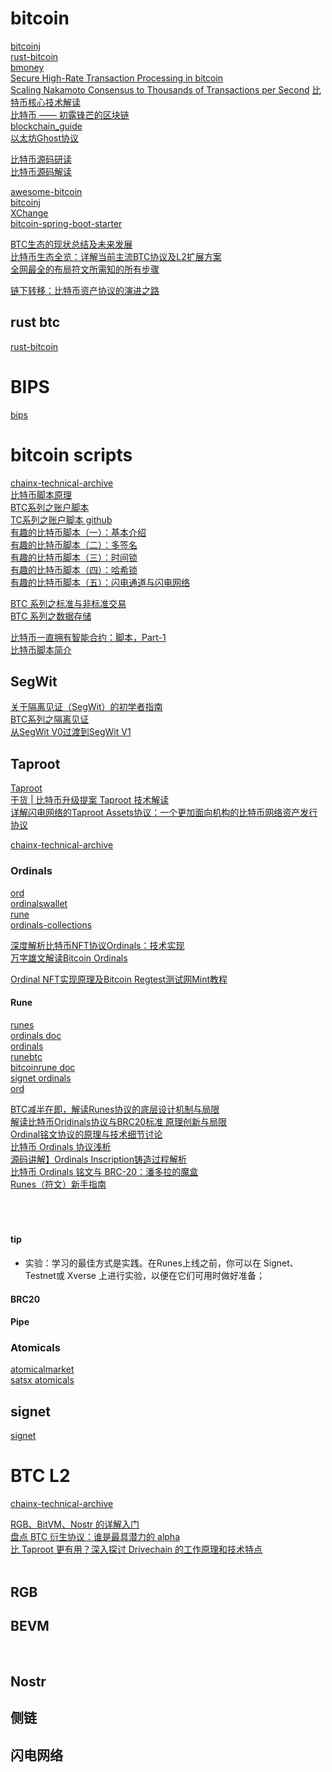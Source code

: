  # bitcoin
[bitcoinj](https://github.com/bitcoinj)   
[rust-bitcoin](https://github.com/rust-bitcoin)     
[bmoney](http://www.weidai.com/bmoney.txt)   
[Secure High-Rate Transaction Processing in bitcoin](https://github.com/Donaldhan/Blockchain/blob/master/Secure%20High-Rate%20Transaction%20Processing%20in%20bitcoin.pdf)    
[Scaling Nakamoto Consensus to Thousands of Transactions per Second]() 
[比特币核心技术解读](https://guide.pseudoyu.com/zh/docs/bitcoin/blockchain_bitcoin_basic/)    
[比特币 —— 初露锋芒的区块链](https://yeasy.gitbook.io/blockchain_guide/06_bitcoin)        
[blockchain_guide](https://github.com/Donaldhan/blockchain_guide_wiki)     
[以太坊Ghost协议](https://github.com/Ice-Storm/structure-and-interpretation-of-blockchain/blob/master/7_3.md)     

<!-- TODO -->
[比特币源码研读](https://github.com/Donaldhan/Bitcoin_read)     
[比特币源码解读](https://github.com/Donaldhan/btcdecode)     


[awesome-bitcoin](https://github.com/igorbarinov/awesome-bitcoin)   
[bitcoinj](https://github.com/Donaldhan/bitcoinj)    
[XChange](https://github.com/Donaldhan/XChange)  
[bitcoin-spring-boot-starter](https://github.com/Donaldhan/bitcoin-spring-boot-starter)    
[]()  




[BTC生态的现状总结及未来发展](https://learnblockchain.cn/article/7302)    
[比特币生态全览：详解当前主流BTC协议及L2扩展方案](https://www.theblockbeats.info/news/49055?t=binance)      
[全网最全的布局符文所需知的所有步骤](https://www.binance.com/zh-CN/square/post/6810053580017)   


[链下转移：比特币资产协议的演进之路](https://learnblockchain.cn/article/7442)    


## rust btc
[rust-bitcoin](https://github.com/rust-bitcoin)    


# BIPS
[bips](https://github.com/bitcoin/bips)     
[]()   


# bitcoin scripts
[chainx-technical-archive](https://github.com/Donaldhan/chainx-technical-archive)   
[比特币脚本原理](https://happypeter.github.io/binfo/bitcoin-scripts)    
[BTC系列之账户脚本](https://fpchen.readthedocs.io/zh/latest/note/BlockChain/btc/btc-address-script.html#)   
[TC系列之账户脚本 github ](https://github.com/Donaldhan/Note/tree/master/source/note/BlockChain/btc)   
[有趣的比特币脚本（一）：基本介绍](https://btcstudy.org/2023/04/18/interesting-bitcoin-scripts-and-its-use-cases-part-1-introduction/)    
[有趣的比特币脚本（二）：多签名](https://www.btcstudy.org/2023/04/19/interesting-bitcoin-scripts-and-its-use-cases-part-2-multisig/)    
[有趣的比特币脚本（三）：时间锁](https://www.btcstudy.org/2023/04/21/interesting-bitcoin-scripts-and-its-use-cases-part-3-time-locks/)         
[有趣的比特币脚本（四）：哈希锁](https://www.btcstudy.org/2023/04/23/interesting-bitcoin-scripts-and-its-use-cases-part-4-hash-locks/)       
[有趣的比特币脚本（五）：闪电通道与闪电网络](https://www.btcstudy.org/2023/04/24/interesting-bitcoin-scripts-and-its-use-cases-part-5-lightning-channels-and-lightning-network/)     
  



[BTC 系列之标准与非标准交易](https://fpchen.readthedocs.io/zh/latest/note/BlockChain/btc/btc-standardtx.html)       
[BTC 系列之数据存储](https://fpchen.readthedocs.io/zh/latest/note/BlockChain/btc/btc-store-data.html)      



[比特币一直拥有智能合约：脚本，Part-1](https://www.btcstudy.org/2022/02/25/bitcoin-always-had-smart-contracts-script-part-1/)    
[比特币脚本简介](https://academy.binance.com/zh/articles/an-introduction-to-bitcoin-script)    


## SegWit
[关于隔离见证（SegWit）的初学者指南](https://academy.binance.com/zh/articles/a-beginners-guide-to-segretated-witness-segwit)     
[BTC系列之隔离见证](https://fpchen.readthedocs.io/zh/latest/note/BlockChain/btc/btc-segwit.html)    
[从SegWit V0过渡到SegWit V1]()  
[]()   


## Taproot
[Taproot](https://bitcoinops.org/en/topics/taproot/)     
[干货 | 比特币升级提案 Taproot 技术解读](https://learnblockchain.cn/article/3050)     
[详解闪电网络的Taproot Assets协议：一个更加面向机构的比特币网络资产发行协议](https://www.bitget.fit/zh-CN/news/detail/12560603822363)     

[chainx-technical-archive](https://github.com/chainx-org/chainx-technical-archive)   


### Ordinals 
[ord](https://github.com/ordinals/ord)  
[ordinalswallet](https://ordinalswallet.com/)    
[rune](https://github.com/ordinals-wallet/rune)     
[ordinals-collections](https://github.com/ordinals-wallet/ordinals-collections)  
   


[深度解析比特币NFT协议Ordinals：技术实现](https://medium.com/@quentangle/%E6%B7%B1%E5%BA%A6%E8%A7%A3%E6%9E%90%E6%AF%94%E7%89%B9%E5%B8%81nft%E5%8D%8F%E8%AE%AEordinals-%E6%8A%80%E6%9C%AF%E5%AE%9E%E7%8E%B0-3c954a941f32)   
[万字雄文解读Bitcoin Ordinals](https://www.theblockbeats.info/news/35749)     


<!-- TODO -->
[Ordinal NFT实现原理及Bitcoin Regtest测试网Mint教程](https://learnblockchain.cn/article/5376)     





#### Rune
[runes](https://ordinals.com/runes)  
[ordinals doc](https://docs.ordinals.com/)  
[ordinals](https://github.com/ordinals)   
[runebtc](https://www.runebtc.xyz/)     
[bitcoinrune doc](https://docs.bitcoinrune.xyz/)         
[signet ordinals](https://signet.ordinals.com/)  
[ord](https://github.com/Donaldhan/ord)  


  
[BTC减半在即，解读Runes协议的底层设计机制与局限](https://learnblockchain.cn/article/7886)        
[解读比特币Oridinals协议与BRC20标准 原理创新与局限](https://mp.weixin.qq.com/s/EN8ZdiomQVUQ4WBRZ4GqKA)           
[Ordinal铭文协议的原理与技术细节讨论](https://learnblockchain.cn/article/7364)         
[比特币 Ordinals 协议浅析](https://learnblockchain.cn/article/7139)      
[源码讲解】Ordinals Inscription铸造过程解析](https://learnblockchain.cn/article/5782)     
[比特币 Ordinals 铭文与 BRC-20：潘多拉的魔盒](https://learnblockchain.cn/article/8094)    
[Runes（符文）新手指南](https://learnblockchain.cn/article/7977)     
[]()   
[]()   
[]()   
[]()   

#### tip
<!-- TODO -->
* 实验：学习的最佳方式是实践。在Runes上线之前，你可以在 Signet、Testnet或 Xverse 上进行实验，以便在它们可用时做好准备；


#### BRC20
#### Pipe


### Atomicals
[atomicalmarket](https://atomicalmarket.com/)     
[satsx atomicals](https://satsx.gitbook.io/satsx/inscribe/atomicals)  



## signet
<!-- TODO -->
[signet](https://bitcoinops.org/en/topics/signet/)     



# BTC L2
[chainx-technical-archive](https://github.com/Donaldhan/chainx-technical-archive)   

[RGB、BitVM、Nostr 的详解入门](https://www.chaincatcher.com/article/2112839)      
[盘点 BTC 衍生协议：谁是最具潜力的 alpha](https://learnblockchain.cn/article/7297)     
[比 Taproot 更有用？深入探讨 Drivechain 的工作原理和技术特点](https://layertwolabsasia.medium.com/taproot-ordinals-brc20-drivechain-06242023-a046d5eee622)    
[]()  
[]()   


## RGB


## BEVM
[]()  
[]()   

## Nostr 

## 侧链

## 闪电网络